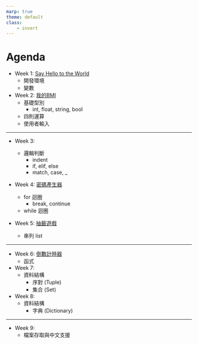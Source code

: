 ```yaml
---
marp: true
theme: default
class: 
    - invert
---
```


# Agenda
- Week 1: [Say Hello to the World](hello-world/readme.md)
    - 開發環境
    - 變數
- Week 2: [我的BMI](basics/readme.md)
    - 基礎型別
        - int, float, string, bool
    - 四則運算
    - 使用者輸入

---

- Week 3: 
    - 邏輯判斷
        - indent            
        - if, elif, else
        - match, case, _

- Week 4: [密碼產生器](iteration/readme.md)
    - for 迴圈
        - break, continue
    - while 迴圈

- Week 5: [抽籤遊戲](list/readme.md)
    - 串列 list

---

- Week 6: [倒數計時器](function/readme.md)
    - 函式
- Week 7:
    - 資料結構 
        - 序對 (Tuple)
        - 集合 (Set)
- Week 8:
    - 資料結構 
        - 字典 (Dictionary)
        
---

- Week 9: []()
    - 檔案存取與中文支援